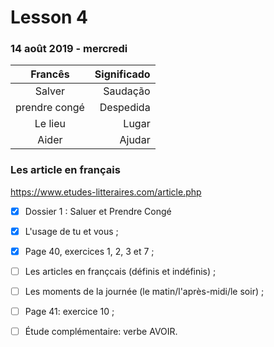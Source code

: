 # Lesson 4

### 14 août 2019 - mercredi



Francês | Significado
:-------: | ------:
Salver     | Saudação
prendre congé | Despedida
Le lieu    | Lugar
Aider  | Ajudar




### Les article en français
https://www.etudes-litteraires.com/article.php

- [x] Dossier 1 : Saluer et Prendre Congé 
- [x] L'usage de tu et vous ; 
- [x] Page 40, exercices 1, 2, 3 et 7 ; 
- [ ] Les articles en françcais (définis et indéfinis) ; 
- [ ] Les moments de la journée (le matin/l'après-midi/le soir) ; 
- [ ] Page 41: exercice 10 ; 
- [ ] Étude complémentaire: verbe AVOIR.

